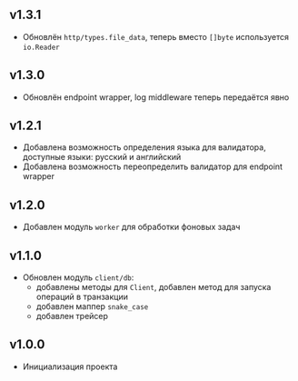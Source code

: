 ## v1.3.1
* Обновлён `http/types.file_data`, теперь вместо `[]byte` используется `io.Reader`
## v1.3.0
* Обновлён endpoint wrapper, log middleware теперь передаётся явно
## v1.2.1
* Добавлена возможность определения языка для валидатора, доступные языки: русский и английский
* Добавлена возможность переопределить валидатор для endpoint wrapper
## v1.2.0
* Добавлен модуль `worker` для обработки фоновых задач
## v1.1.0
* Обновлен модуль `client/db`:
    * добавлены методы для `Client`, добавлен метод для запуска операций в транзакции
    * добавлен маппер `snake_case`
    * добавлен трейсер
## v1.0.0
* Инициализация проекта